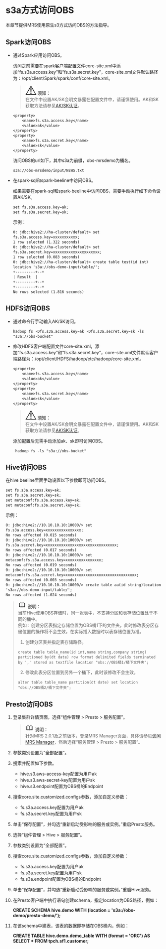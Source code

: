 # s3a方式访问OBS<a name="ZH-CN_TOPIC_0173178868"></a>

本章节提供MRS使用原生s3方式访问OBS的方法指导。

## Spark访问OBS<a name="section23291801617"></a>

-   通过Spark应用访问OBS。

    访问之前需要在spark客户端配置文件core-site.xml中添加“fs.s3a.access.key”和“fs.s3a.secret.key”，core-site.xml文件默认路径为：/opt/client/Spark/spark/conf/core-site.xml。

    >![](public_sys-resources/icon-notice.gif) **须知：**   
    >在文件中设置AK/SK会明文暴露在配置文件中，请谨慎使用。AK和SK获取方法请参见[AK/SK认证](https://support.huaweicloud.com/api-mrs/mrs_02_0009.html)。  

    ```
    <property>
        <name>fs.s3a.access.key</name>
        <value>ak</value>
    </property>
    <property>
        <name>fs.s3a.secret.key</name>
        <value>sk</value>
    </property>
    ```

    访问OBS的url如下，其中s3a为前缀，obs-mrsdemo为桶名。

    ```
    s3a://obs-mrsdemo/input/NEWS.txt
    ```


-   在spark-sql和spark-beeline中访问OBS。

    如果需要在spark-sql和spark-beeline中访问OBS，需要手动执行如下命令设置AK/SK。

    ```
    set fs.s3a.access.key=ak;
    set fs.s3a.secret.key=sk;
    ```

    示例：

    ```
    0: jdbc:hive2://ha-cluster/default> set fs.s3a.access.key=xxxxxxxxxxx;
    1 row selected (1.322 seconds)
    0: jdbc:hive2://ha-cluster/default> set fs.s3a.secret.key=xxxxxxxxxxxxxxxxxxxxx;
    1 row selected (0.083 seconds)
    0: jdbc:hive2://ha-cluster/default> create table test(id int) location 's3a://obs-demo-input/table/';
    +---------+--+
    | Result  |
    +---------+--+
    +---------+--+
    No rows selected (1.816 seconds)
    ```


## HDFS访问OBS<a name="section178178171469"></a>

-   通过命令行手动输入AK/SK访问。

    ```
    hadoop fs -Dfs.s3a.access.key=ak -Dfs.s3a.secret.key=sk -ls "s3a://obs-bucket"
    ```

-   修改HDFS客户端配置文件core-site.xml，添加“fs.s3a.access.key”和“fs.s3a.secret.key”，core-site.xml文件默认客户端路径为：/opt/client/HDFS/hadoop/etc/hadoop/core-site.xml。

    ```
    <property>
        <name>fs.s3a.access.key</name>
        <value>ak</value>
    </property>
    <property>
        <name>fs.s3a.secret.key</name>
        <value>sk</value>
    </property>
    ```

    >![](public_sys-resources/icon-notice.gif) **须知：**   
    >在文件中设置AK/SK会明文暴露在配置文件中，请谨慎使用。AK和SK获取方法请参见[AK/SK认证](https://support.huaweicloud.com/api-mrs/mrs_02_0009.html)。  

    添加配置后无需手动添加ak、sk即可访问OBS。

    ```
     hadoop fs -ls "s3a://obs-bucket"
    ```


## Hive访问OBS<a name="section989576583"></a>

在hive beeline里面手动设置以下参数即可访问OBS。

```
set fs.s3a.access.key=ak;
set fs.s3a.secret.key=sk;
set metaconf:fs.s3a.access.key=ak;
set metaconf:fs.s3a.secret.key=sk;
```

示例：

```
0: jdbc:hive2://10.10.10.10:10000/> set fs.s3a.access.key=xxxxxxxxxxxxxxxx;
No rows affected (0.015 seconds)
0: jdbc:hive2://10.10.10.10:10000/> set fs.s3a.secret.key=xxxxxxxxxxxxxxxxxxxxxxxxxxxxxxxx;
No rows affected (0.017 seconds)
0: jdbc:hive2://10.10.10.10:10000/> set metaconf:fs.s3a.access.key=xxxxxxxxxxxxxxxx;
No rows affected (0.019 seconds)
0: jdbc:hive2://10.10.10.10:10000/> set metaconf:fs.s3a.secret.key=xxxxxxxxxxxxxxxxxxxxxxxxxxxxxxxx;
No rows affected (0.003 seconds)
0: jdbc:hive2://10.10.10.10:10000/> create table aa(id string)location 's3a://obs-demo-input/table/';
No rows affected (1.024 seconds)
```

>![](public_sys-resources/icon-note.gif) **说明：**   
>当前Hive使用OBS存储时，同一张表中，不支持分区和表存储位置处于不同的桶中。  
>例如：创建分区表指定存储位置为OBS桶1下的文件夹，此时修改表分区存储位置的操作将不会生效，在实际插入数据时以表存储位置为准。  
>1.  创建分区表并指定表存储路径。  
>    ```  
>    create table table_name(id int,name string,company string) partitioned by(dt date) row format delimited fields terminated by ',' stored as textfile location "obs://OBS桶1/桶下文件夹";  
>    ```  
>2.  修改此表分区位置到另外一个桶下，此时该修改不会生效。  
>    ```  
>    alter table table_name partition(dt date) set location "obs://OBS桶2/桶下文件夹";  
>    ```  

## Presto访问OBS<a name="section1842192119379"></a>

1.  登录集群详情页面，选择“组件管理 \> Presto \> 服务配置”。

    >![](public_sys-resources/icon-note.gif) **说明：**   
    >针对MRS 2.0.1及之前版本，登录MRS Manager页面，具体请参见[访问MRS Manager](访问MRS-Manager.md)，然后选择“服务管理 \> Presto \> 服务配置”。  

2.  参数类别设置为“全部配置”。
3.  搜索并配置如下参数。
    -   hive.s3.aws-access-key配置为用户ak
    -   hive.s3.aws-secret-key配置为用户sk
    -   hive.s3.endpoint配置为OBS桶的Endpoint

4.  搜索core.site.customized.configs参数，添加自定义参数：
    -   fs.s3a.access.key配置为用户ak
    -   fs.s3a.secret.key配置为用户sk

5.  单击“保存配置”，并勾选“重新启动受影响的服务或实例。”重启Presto服务。
6.  选择“组件管理 \> Hive \> 服务配置”。
7.  参数类别设置为“全部配置”。
8.  搜索core.site.customized.configs参数，添加自定义参数：
    -   fs.s3a.access.key配置为用户ak
    -   fs.s3a.secret.key配置为用户sk
    -   fs.s3a.endpoint配置为OBS桶的Endpoint

9.  单击“保存配置”，并勾选“重新启动受影响的服务或实例。”重启Hive服务。
10. 在Presto客户端中执行语句创建schema，指定location为OBS路径，例如：

    **CREATE SCHEMA hive.demo WITH \(location = 's3a://obs-demo/presto-demo/'\);**

11. 在该schema中建表，该表的数据即存储在OBS桶内，例如：

    **CREATE TABLE hive.demo.demo\_table WITH \(format = 'ORC'\) AS SELECT \* FROM tpch.sf1.customer;**


